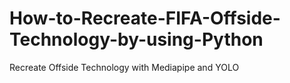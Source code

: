 # How-to-Recreate-FIFA-Offside-Technology-by-using-Python
Recreate Offside Technology with Mediapipe and YOLO
